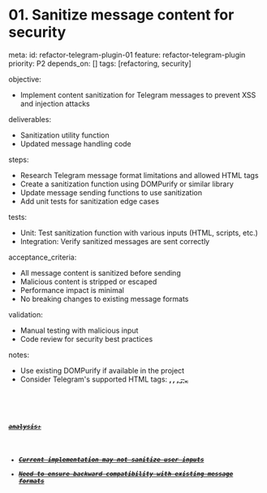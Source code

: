 # 01. Sanitize message content for security

meta:
id: refactor-telegram-plugin-01
feature: refactor-telegram-plugin
priority: P2
depends_on: []
tags: [refactoring, security]

objective:

- Implement content sanitization for Telegram messages to prevent XSS and injection attacks

deliverables:

- Sanitization utility function
- Updated message handling code

steps:

- Research Telegram message format limitations and allowed HTML tags
- Create a sanitization function using DOMPurify or similar library
- Update message sending functions to use sanitization
- Add unit tests for sanitization edge cases

tests:

- Unit: Test sanitization function with various inputs (HTML, scripts, etc.)
- Integration: Verify sanitized messages are sent correctly

acceptance_criteria:

- All message content is sanitized before sending
- Malicious content is stripped or escaped
- Performance impact is minimal
- No breaking changes to existing message formats

validation:

- Manual testing with malicious input
- Code review for security best practices

notes:

- Use existing DOMPurify if available in the project
- Consider Telegram's supported HTML tags: <b>, <i>, <u>, <s>, <code>, <pre>

analysis:

- Current implementation may not sanitize user inputs
- Need to ensure backward compatibility with existing message formats
